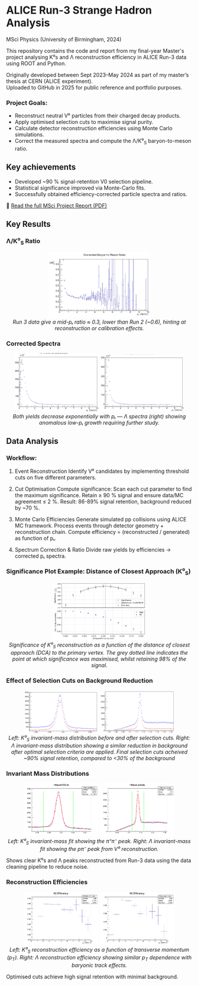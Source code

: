 # ALICE Run-3 Strange Hadron Analysis
MSci Physics (University of Birmingham, 2024)

This repository contains the code and report from my final-year Master's project analysing K⁰s and Λ reconstruction efficiency in ALICE Run-3 data using ROOT and Python.

Originally developed between Sept 2023–May 2024 as part of my master’s thesis at CERN (ALICE experiment).  
Uploaded to GitHub in 2025 for public reference and portfolio purposes.

### Project Goals:
- Reconstruct neutral V⁰ particles from their charged decay products.
- Apply optimised selection cuts to maximise signal purity.
- Calculate detector reconstruction efficiencies using Monte Carlo simulations.
- Correct the measured spectra and compute the Λ/K⁰<sub>S</sub> baryon-to-meson ratio.

## Key achievements
- Developed ~90 % signal-retention V0 selection pipeline.
- Statistical significance improved via Monte-Carlo fits.
- Successfully obtained efficiency-corrected particle spectra and ratios.

📄 [Read the full MSci Project Report (PDF)](Final_Report_BarnabyHowells.pdf)

## Key Results

### Λ/K⁰<sub>S</sub> Ratio
<p align="center"> <img src="plots/Corrected_Spectra/Corrected_Baryon_to_Meson_ratio.png" width="55%"><br> <em>Run 3 data give a mid-pₜ ratio ≈ 0.3, lower than Run 2 (~0.6), hinting at reconstruction or calibration effects.</em> </p>

### Corrected Spectra
<p align="center"> <img src="plots/Corrected_Spectra/Corrected_K0_Linear.png" width="45%"> <img src="plots/Corrected_Spectra/Corrected_Lambda_Linear.png" width="45%"><br> <em>Both yields decrease exponentially with pₜ — Λ spectra (right) showing anomalous low-pₜ growth requiring further study.</em> </p>

## Data Analysis
### Workflow:
1. Event Reconstruction
Identify V⁰ candidates by implementing threshold cuts on five different parameters.

2. Cut Optimisation
Compute significance:
Scan each cut parameter to find the maximum significance.
Retain ≥ 90 % signal and ensure data/MC agreement ≤ 2 %.
Result: 86-89% signal retention, background reduced by ~70 %.

3. Monte Carlo Efficiencies
Generate simulated pp collisions using ALICE MC framework.
Process events through detector geometry + reconstruction chain.
Compute efficiency = (reconstructed / generated) as function of pₜ.

4. Spectrum Correction & Ratio
Divide raw yields by efficiencies → corrected pₜ spectra.

### Significance Plot Example: Distance of Closest Approach (K⁰<sub>S</sub>)

<p align="center">
  <img src="plots/Significance_plots/dcapostopv_K0_significance_plot.png" alt="K0 Significance vs DCA" width="50%"><br>
  <em>Significance of K⁰<sub>S</sub> reconstruction as a function of the distance of closest approach (DCA) to the primary vertex.  
  The grey dotted line indicates the point at which significance was maximised, whilst retaining 98% of the signal.</em>
</p>

### Effect of Selection Cuts on Background Reduction

<p align="center">
  <img src="plots/Mass_Plots/K0_IMP_comparison.png" alt="K0 Before and After Cuts" width="40%">
  <img src="plots/Mass_Plots/Lambda_IMP_comparison.png" alt="Lambda Before and After Cuts" width="40%"><br>
  <em>Left: K⁰<sub>S</sub> invariant-mass distribution before and after selection cuts.  
  Right: Λ invariant-mass distribution showing a similar reduction in background after optimal selection criteria are applied. Final selection cuts acheived ~90% signal retention, compared to <30% of the background</em>
</p>

### Invariant Mass Distributions

<p align="center">
  <img src="plots/Mass_Plots/fitted_plot_K0_vlines.png" alt="K0 Invariant Mass" width="40%">
  <img src="plots/Mass_Plots/fitted_plot_Lambda_vlines.png" alt="Lambda Invariant Mass" width="40%"><br>
  <em>Left: K⁰<sub>S</sub> invariant-mass fit showing the π⁺π⁻ peak.  
  Right: Λ invariant-mass fit showing the pπ⁻ peak from V⁰ reconstruction.</em>
</p>

Shows clear K⁰s and Λ peaks reconstructed from Run-3 data using the data cleaning pipeline to reduce noise.

### Reconstruction Efficiencies

<p align="center"> 
  <img src="plots/Corrected_Spectra/K0_eff_10bins.png" alt="K0 Efficiency" width="40%">
  <img src="plots/Corrected_Spectra/Lambda_efficiency_10bins.png" alt="Lambda Efficiency" width="40%"><br>
  <em>Left: K⁰<sub>S</sub> reconstruction efficiency as a function of transverse momentum (p<sub>T</sub>).  
  Right: Λ reconstruction efficiency showing similar p<sub>T</sub> dependence with baryonic track effects.</em>
</p>

Optimised cuts achieve high signal retention with minimal background.
